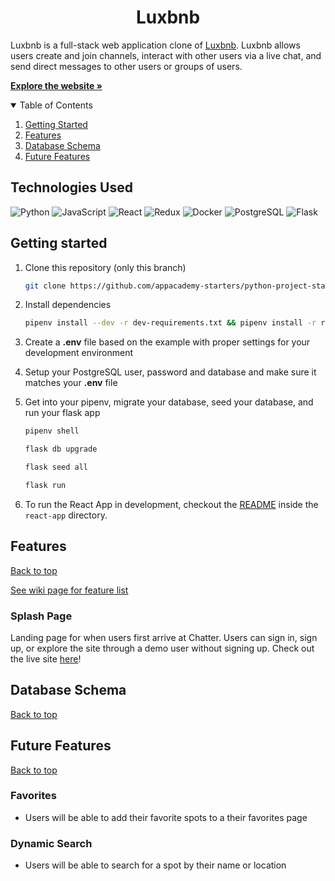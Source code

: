<h1 align="center"> Luxbnb</h1>


Luxbnb is a full-stack web application clone of <a href="https://airbnb.com/">Luxbnb</a>. Luxbnb allows users create and join channels, interact with other users via a live chat, and send direct messages to other users or groups of users.

<a href="https://lux-bnb.herokuapp.com/" target="_blank"><strong>Explore the website »</strong></a><br/>


<details open="open">
  <summary id="table-of-contents">Table of Contents</summary>
  <ol>
    <li><a href="#getting-started">Getting Started</a></li>
    <li><a href="#features">Features</a></li>
    <li><a href="#database-schema">Database Schema</a></li>
    <li><a href="#future-features">Future Features</a></li>
  </ol>
 </details>

## Technologies Used

![Python](https://img.shields.io/badge/-Python-F9DC3E.svg?logo=Python&style=for-the-badge)
![JavaScript](https://img.shields.io/badge/javascript-%23323330.svg?style=for-the-badge&logo=javascript&logoColor=%23F7DF1E)
![React](https://img.shields.io/badge/React-20232A?style=for-the-badge&logo=react&logoColor=61DAFB)
![Redux](https://img.shields.io/badge/Redux-593D88?style=for-the-badge&logo=redux&logoColor=white)
![Docker](https://img.shields.io/badge/docker-%230db7ed.svg?style=for-the-badge&logo=docker&logoColor=white)
![PostgreSQL](https://img.shields.io/badge/PostgreSQL-316192?style=for-the-badge&logo=postgresql&logoColor=white)
![Flask](https://img.shields.io/badge/Flask-000000?style=for-the-badge&logo=flask&logoColor=white)



## Getting started
1. Clone this repository (only this branch)

   ```bash
   git clone https://github.com/appacademy-starters/python-project-starter.git
   ```

2. Install dependencies

      ```bash
      pipenv install --dev -r dev-requirements.txt && pipenv install -r requirements.txt
      ```

3. Create a **.env** file based on the example with proper settings for your
   development environment
4. Setup your PostgreSQL user, password and database and make sure it matches your **.env** file

5. Get into your pipenv, migrate your database, seed your database, and run your flask app

   ```bash
   pipenv shell
   ```

   ```bash
   flask db upgrade
   ```

   ```bash
   flask seed all
   ```

   ```bash
   flask run
   ```

6. To run the React App in development, checkout the [README](./react-app/README.md) inside the `react-app` directory.

## Features
[Back to top](#table-of-contents)

<a href="https://github.com/AuDang/lux-bnb/wiki">See wiki page for feature list</a>

### Splash Page
Landing page for when users first arrive at Chatter. Users can sign in, sign up, or explore the site through a demo user without signing up. Check out the live site <a href="https://lux-bnb.herokuapp.com/" target="_blank">here</a>! 


## Database Schema
[Back to top](#table-of-contents)


## Future Features
[Back to top](#table-of-contents)

### Favorites
* Users will be able to add their favorite spots to a their favorites page

### Dynamic Search
* Users will be able to search for a spot by their name or location
